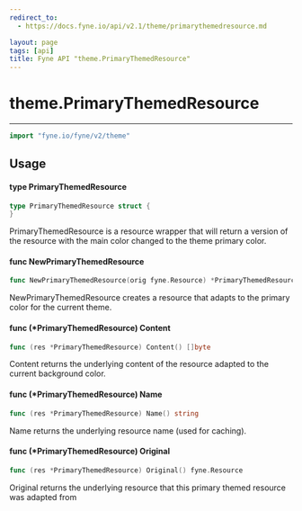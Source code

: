 ```yaml
---
redirect_to:
  - https://docs.fyne.io/api/v2.1/theme/primarythemedresource.md

layout: page
tags: [api]
title: Fyne API "theme.PrimaryThemedResource"
---
```



# theme.PrimaryThemedResource
---
```go
import "fyne.io/fyne/v2/theme"
```

## Usage

#### type PrimaryThemedResource

```go
type PrimaryThemedResource struct {
}
```

PrimaryThemedResource is a resource wrapper that will return a version of the resource with the main color changed to the theme primary color.

#### func  NewPrimaryThemedResource

```go
func NewPrimaryThemedResource(orig fyne.Resource) *PrimaryThemedResource
```
NewPrimaryThemedResource creates a resource that adapts to the primary color for the current theme.

#### func (*PrimaryThemedResource) Content

```go
func (res *PrimaryThemedResource) Content() []byte
```
Content returns the underlying content of the resource adapted to the current background color.

#### func (*PrimaryThemedResource) Name

```go
func (res *PrimaryThemedResource) Name() string
```
Name returns the underlying resource name (used for caching).

#### func (*PrimaryThemedResource) Original

```go
func (res *PrimaryThemedResource) Original() fyne.Resource
```
Original returns the underlying resource that this primary themed resource was adapted from
